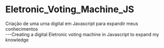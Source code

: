 # Eletronic_Voting_Machine_JS
Criação de uma urna digital em Javascript para expandir meus conhecimentos <br/>
---Creating a digital Eletronic voting machine in Javascript to expand my knowledge
